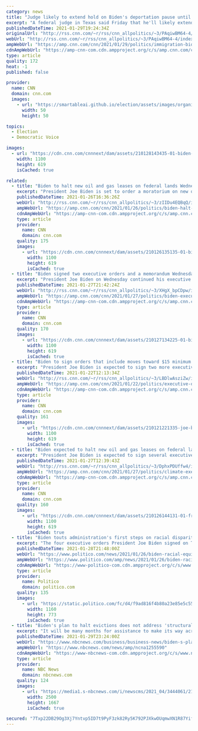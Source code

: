 ```yaml
---
category: news
title: "Judge likely to extend hold on Biden's deportation pause until late February"
excerpt: "A federal judge in Texas said Friday that he'll likely extend his hold on the Biden administration's deportation moratorium until February 23.\n    \n"
publishedDateTime: 2021-01-29T19:24:34Z
originalUrl: "http://rss.cnn.com/~r/rss/cnn_allpolitics/~3/PAqiwBM64-4/index.html"
webUrl: "http://rss.cnn.com/~r/rss/cnn_allpolitics/~3/PAqiwBM64-4/index.html"
ampWebUrl: "https://amp.cnn.com/cnn/2021/01/29/politics/immigration-biden-deportations-texas/index.html"
cdnAmpWebUrl: "https://amp-cnn-com.cdn.ampproject.org/c/s/amp.cnn.com/cnn/2021/01/29/politics/immigration-biden-deportations-texas/index.html"
type: article
quality: 172
heat: -1
published: false

provider:
  name: CNN
  domain: cnn.com
  images:
    - url: "https://smartableai.github.io/election/assets/images/organizations/cnn.com-50x50.jpg"
      width: 50
      height: 50

topics:
  - Election
  - Democratic Voice

images:
  - url: "https://cdn.cnn.com/cnnnext/dam/assets/210128143435-01-biden-health-care-eo-super-tease.jpg"
    width: 1100
    height: 619
    isCached: true

related:
  - title: "Biden to halt new oil and gas leases on federal lands Wednesday"
    excerpt: "President Joe Biden is set to order a moratorium on new oil and gas leases on federal lands on Wednesday, according to a person familiar with his plans.\n    \n"
    publishedDateTime: 2021-01-26T16:36:26Z
    webUrl: "http://rss.cnn.com/~r/rss/cnn_allpolitics/~3/zIIDu4EQBqQ/index.html"
    ampWebUrl: "https://amp.cnn.com/cnn/2021/01/26/politics/biden-halt-new-oil-gas-leases/index.html"
    cdnAmpWebUrl: "https://amp-cnn-com.cdn.ampproject.org/c/s/amp.cnn.com/cnn/2021/01/26/politics/biden-halt-new-oil-gas-leases/index.html"
    type: article
    provider:
      name: CNN
      domain: cnn.com
    quality: 175
    images:
      - url: "https://cdn.cnn.com/cnnnext/dam/assets/210126135135-01-biden-0125-super-tease.jpg"
        width: 1100
        height: 619
        isCached: true
  - title: "Biden signed two executive orders and a memorandum Wednesday. Here's what they do"
    excerpt: "President Joe Biden on Wednesday continued his executive action blitz with a package of orders aimed at addressing the climate crisis along with a new memorandum on scientific integrity.\n    \n"
    publishedDateTime: 2021-01-27T21:42:24Z
    webUrl: "http://rss.cnn.com/~r/rss/cnn_allpolitics/~3/XHgX_bpCDpw/index.html"
    ampWebUrl: "https://amp.cnn.com/cnn/2021/01/27/politics/biden-executive-orders-today/index.html"
    cdnAmpWebUrl: "https://amp-cnn-com.cdn.ampproject.org/c/s/amp.cnn.com/cnn/2021/01/27/politics/biden-executive-orders-today/index.html"
    type: article
    provider:
      name: CNN
      domain: cnn.com
    quality: 170
    images:
      - url: "https://cdn.cnn.com/cnnnext/dam/assets/210127134225-01-biden-climate-remarks-0127-super-tease.jpg"
        width: 1100
        height: 619
        isCached: true
  - title: "Biden to sign orders that include moves toward $15 minimum wage for federal workers and contractors"
    excerpt: "President Joe Biden is expected to sign two more executive orders on Friday -- one focused on raising the minimum wage to $15 for the federal workforce and the other on expanding assistance for Americans in need -- as he continues his swift efforts to overturn his predecessor's policies.\n    \n"
    publishedDateTime: 2021-01-22T12:13:34Z
    webUrl: "http://rss.cnn.com/~r/rss/cnn_allpolitics/~3/LBDlwAsziZw/index.html"
    ampWebUrl: "https://amp.cnn.com/cnn/2021/01/22/politics/executive-orders-biden-15-dollar-minimum-wage-federal-workers/index.html"
    cdnAmpWebUrl: "https://amp-cnn-com.cdn.ampproject.org/c/s/amp.cnn.com/cnn/2021/01/22/politics/executive-orders-biden-15-dollar-minimum-wage-federal-workers/index.html"
    type: article
    provider:
      name: CNN
      domain: cnn.com
    quality: 161
    images:
      - url: "https://cdn.cnn.com/cnnnext/dam/assets/210121221335-joe-biden-0120-super-tease.jpg"
        width: 1100
        height: 619
        isCached: true
  - title: "Biden expected to halt new oil and gas leases on federal lands and take other climate-related action "
    excerpt: "President Joe Biden is expected to sign several executive actions related to climate on Wednesday, including issuing a moratorium on new oil and gas leases on federal lands, according to a person familiar with his plans.\n    \n"
    publishedDateTime: 2021-01-27T12:39:43Z
    webUrl: "http://rss.cnn.com/~r/rss/cnn_allpolitics/~3/DphxPDUffw4/index.html"
    ampWebUrl: "https://amp.cnn.com/cnn/2021/01/27/politics/climate-executive-orders-joe-biden/index.html"
    cdnAmpWebUrl: "https://amp-cnn-com.cdn.ampproject.org/c/s/amp.cnn.com/cnn/2021/01/27/politics/climate-executive-orders-joe-biden/index.html"
    type: article
    provider:
      name: CNN
      domain: cnn.com
    quality: 160
    images:
      - url: "https://cdn.cnn.com/cnnnext/dam/assets/210126144131-01-fracking-site-texas-0507-file-super-tease.jpg"
        width: 1100
        height: 619
        isCached: true
  - title: "Biden touts administration's first steps on racial disparities"
    excerpt: "The four executive orders President Joe Biden signed on Tuesday on advancing racial equity marked the new administration’s first major address of systemic racism. They signal that Biden plans to attack the problem with sweeping policy changes mandating cooperation across multiple federal agencies — a bold departure from previous administrations which rarely tackled racial inequities head-on."
    publishedDateTime: 2021-01-28T21:48:00Z
    webUrl: "https://www.politico.com/news/2021/01/26/biden-racial-equity-executive-orders-462917"
    ampWebUrl: "https://www.politico.com/amp/news/2021/01/26/biden-racial-equity-executive-orders-462917"
    cdnAmpWebUrl: "https://www-politico-com.cdn.ampproject.org/c/s/www.politico.com/amp/news/2021/01/26/biden-racial-equity-executive-orders-462917"
    type: article
    provider:
      name: Politico
      domain: politico.com
    quality: 135
    images:
      - url: "https://static.politico.com/fc/d4/f9ad816f4b80a23e85e5c5589871/ap20295762126522-1.jpg"
        width: 1160
        height: 773
        isCached: true
  - title: "Biden's plan to halt evictions does not address 'structural problems,' housing advocates say"
    excerpt: "It will be many months for assistance to make its way across the country to households who are behind on rent.”"
    publishedDateTime: 2021-01-29T23:24:00Z
    webUrl: "https://www.nbcnews.com/business/business-news/biden-s-plan-halt-evictions-does-not-address-structural-problems-n1255590"
    ampWebUrl: "https://www.nbcnews.com/news/amp/ncna1255590"
    cdnAmpWebUrl: "https://www-nbcnews-com.cdn.ampproject.org/c/s/www.nbcnews.com/news/amp/ncna1255590"
    type: article
    provider:
      name: NBC News
      domain: nbcnews.com
    quality: 124
    images:
      - url: "https://media1.s-nbcnews.com/i/newscms/2021_04/3444061/210121-california-eviction-covid-se-331p_387483efba3bdeeb8213d2cea740bd4f.jpg"
        width: 2500
        height: 1667
        isCached: true

secured: "7Txp22DB29Og3Xj7Yntvp5ID7t9PyF3zk82Ry5K792PJXkwOUqmwXN1R87YifBHyXopDEgD+2WfmgH/pMnaPlXX+0nj14a71Fkb1g6K/906Fnpsax+QlZmOrLw8ET+40l68mlo4vs0YlqFpUPibE8Dw+DCFUffr+P2+OJZd5TxroqLRKGL5E9CQT4aIy0KKn37Qn169eDNj8EqbQJiNIY6Pob7r2dGwVsnhbHqNuE9QETHGOicxUxsg3PYs0jc2h+b6Uxe0QDA/hW3zI6PsG667V+v5xdj4UKz/OQUfPhctFCCapatgO/8H/WA16VKGLfl7dRosDeesJbKzCK6v7QYh+GIwp1/TGnZmUlRdVBAU=;S2w1B7ndTg0MeQaFlp44Iw=="
---
```


